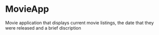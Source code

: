 # MovieApp
Movie application that displays current movie listings, the date that they were released and a brief discription
